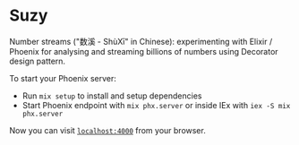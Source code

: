 # Suzy

Number streams ("数溪 - ShùXī" in Chinese): experimenting with Elixir / Phoenix
for analysing and streaming billions of numbers using Decorator design pattern.

To start your Phoenix server:

  * Run `mix setup` to install and setup dependencies
  * Start Phoenix endpoint with `mix phx.server` or inside IEx with `iex -S mix phx.server`

Now you can visit [`localhost:4000`](http://localhost:4000) from your browser.


